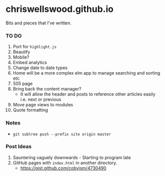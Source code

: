 # chriswellswood.github.io
Bits and pieces that I've written.

### TO DO

1. Port for `highlight.js`
1. Beautify
1. Mobile?
1. Embed analytics
1. Change date to date types
1. Home will be a more complex elm app to manage searching and sorting etc
1. 505 page
1. Bring back the content manager?
    * It will allow the header and posts to reference other articles easily i.e. next or previous
1. Move page views to modules
1. Quote formatting

### Notes

* `git subtree push --prefix site origin master`

### Post Ideas

1. Sauntering vaguely downwards - Starting to program late
1. GitHub pages with `index.html` in another directory.
    * https://gist.github.com/cobyism/4730490